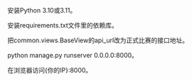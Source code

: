 安装Python 3.10或3.11。

安装requirements.txt文件里的依赖库。

把common.views.BaseView的api_url改为正式比赛的接口地址。

python manage.py runserver 0.0.0.0:8000。

在浏览器访问{你的IP}:8000。
